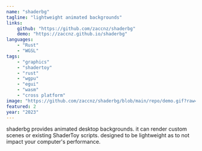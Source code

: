 ```yaml
---
name: "shaderbg"
tagline: "lightweight animated backgrounds"
links:
    github: "https://github.com/zaccnz/shaderbg"
    demo: "https://zaccnz.github.io/shaderbg"
languages:
    - "Rust"
    - "WGSL"
tags:
    - "graphics"
    - "shadertoy"
    - "rust"
    - "wgpu"
    - "egui"
    - "wasm"
    - "cross platform"
image: "https://github.com/zaccnz/shaderbg/blob/main/repo/demo.gif?raw=true"
featured: 2
year: "2023"
---
```


shaderbg provides animated desktop backgrounds.
it can render custom scenes or existing ShaderToy scripts.
designed to be lightweight as to not impact your computer's performance.
